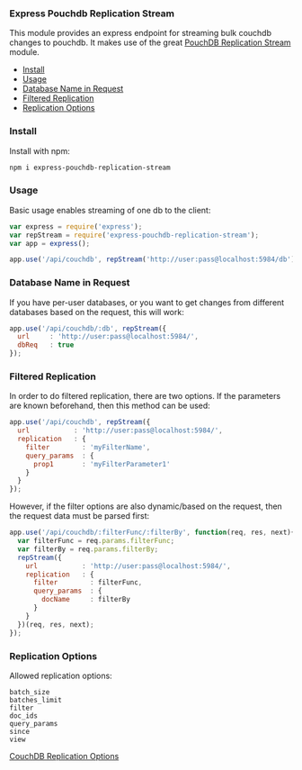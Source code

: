 ### Express Pouchdb Replication Stream

This module provides an express endpoint for streaming bulk couchdb changes to pouchdb. It makes use of the great [PouchDB Replication Stream](https://github.com/nolanlawson/pouchdb-replication-stream) module.

- [Install](#install)
- [Usage](#usage)
- [Database Name in Request](#db-name-in-request)
- [Filtered Replication](#filtered-replication)
- [Replication Options](#replication-options)

### Install

Install with npm:

```bash
npm i express-pouchdb-replication-stream
```

### Usage

Basic usage enables streaming of one db to the client:

```javascript
var express = require('express');
var repStream = require('express-pouchdb-replication-stream');
var app = express();

app.use('/api/couchdb', repStream('http://user:pass@localhost:5984/db'));
```

### Database Name in Request

If you have per-user databases, or you want to get changes from different databases based on the request, this will work:

```javascript
app.use('/api/couchdb/:db', repStream({
  url     : 'http://user:pass@localhost:5984/',
  dbReq   : true
});
```

### Filtered Replication

In order to do filtered replication, there are two options. If the parameters are known beforehand, then this method can be used:

```javascript
app.use('/api/couchdb', repStream({
  url           : 'http://user:pass@localhost:5984/',
  replication   : {
    filter        : 'myFilterName',
    query_params  : {
      prop1       : 'myFilterParameter1'
    }
  }
});
```

However, if the filter options are also dynamic/based on the request, then the request data must be parsed first:

```javascript
app.use('/api/couchdb/:filterFunc/:filterBy', function(req, res, next){
  var filterFunc = req.params.filterFunc;
  var filterBy = req.params.filterBy;
  repStream({
    url           : 'http://user:pass@localhost:5984/',
    replication   : {
      filter        : filterFunc,
      query_params  : {
        docName     : filterBy
      }
    }
  })(req, res, next);
});
```

### Replication Options

Allowed replication options:

```
batch_size
batches_limit
filter
doc_ids
query_params
since
view
```

[CouchDB Replication Options](http://wiki.apache.org/couchdb/Replication)

